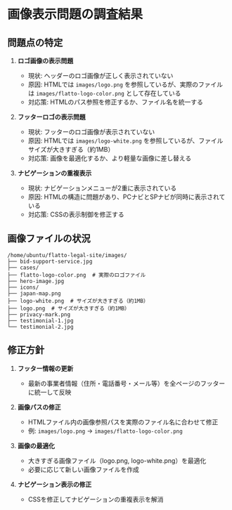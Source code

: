 # 画像表示問題の調査結果

## 問題点の特定

1. **ロゴ画像の表示問題**
   - 現状: ヘッダーのロゴ画像が正しく表示されていない
   - 原因: HTMLでは `images/logo.png` を参照しているが、実際のファイルは `images/flatto-logo-color.png` として存在している
   - 対応策: HTMLのパス参照を修正するか、ファイル名を統一する

2. **フッターロゴの表示問題**
   - 現状: フッターのロゴ画像が表示されていない
   - 原因: HTMLでは `images/logo-white.png` を参照しているが、ファイルサイズが大きすぎる（約1MB）
   - 対応策: 画像を最適化するか、より軽量な画像に差し替える

3. **ナビゲーションの重複表示**
   - 現状: ナビゲーションメニューが2重に表示されている
   - 原因: HTMLの構造に問題があり、PCナビとSPナビが同時に表示されている
   - 対応策: CSSの表示制御を修正する

## 画像ファイルの状況

```
/home/ubuntu/flatto-legal-site/images/
├── bid-support-service.jpg
├── cases/
├── flatto-logo-color.png  # 実際のロゴファイル
├── hero-image.jpg
├── icons/
├── japan-map.png
├── logo-white.png  # サイズが大きすぎる（約1MB）
├── logo.png  # サイズが大きすぎる（約1MB）
├── privacy-mark.png
├── testimonial-1.jpg
└── testimonial-2.jpg
```

## 修正方針

1. **フッター情報の更新**
   - 最新の事業者情報（住所・電話番号・メール等）を全ページのフッターに統一して反映

2. **画像パスの修正**
   - HTMLファイル内の画像参照パスを実際のファイル名に合わせて修正
   - 例: `images/logo.png` → `images/flatto-logo-color.png`

3. **画像の最適化**
   - 大きすぎる画像ファイル（logo.png, logo-white.png）を最適化
   - 必要に応じて新しい画像ファイルを作成

4. **ナビゲーション表示の修正**
   - CSSを修正してナビゲーションの重複表示を解消
